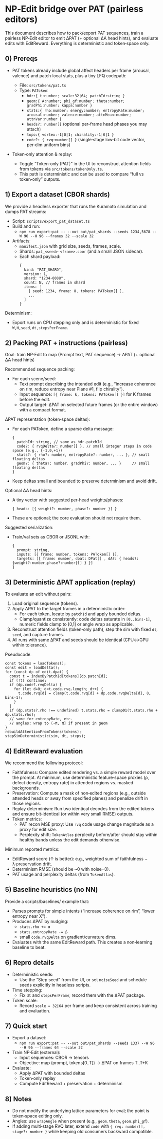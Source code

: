 # NP‑Edit bridge over PAT (pairless editors)

This document describes how to pack/export PAT sequences, train a pairless NP‑Edit editor to emit ΔPAT (+ optional ΔA head hints), and evaluate edits with EditReward. Everything is deterministic and token‑space only.

## 0) Prereqs

- PAT tokens already include global affect headers per frame (arousal, valence) and patch‑local stats, plus a tiny LFQ codepath:
  - File: `src/tokens/pat.ts`
  - Type: `PAToken`:
    - `hdr:{ t:number; scale:32|64; patchId:string }`
    - `geom:{ A:number; phi_gf:number; theta:number; gradPhi:number; kappa:number }`
    - `stats:{ rho:number; energy:number; entropyRate:number; arousal:number; valence:number; attnMean:number; attnVar:number }`
    - `heads?: number[]` (optional per-frame head phases you may attach)
    - `topo:{ vortex:-1|0|1; chirality:-1|0|1 }`
    - `code?: { rvq:number[] }` (single‑stage low‑bit code vector, per‑dim uniform bins)

- Token‑only attention & replay:
  - Toggle “Token‑only (PAT)” in the UI to reconstruct attention fields from tokens via `src/tokens/tokenOnly.ts`.
  - This path is deterministic and can be used to compare “full vs token‑only” outputs.

## 1) Export a dataset (CBOR shards)

We provide a headless exporter that runs the Kuramoto simulation and dumps PAT streams:

- Script: `scripts/export_pat_dataset.ts`
- Build and run:
  - `npm run export:pat -- --out out/pat_shards --seeds 1234,5678 --W 96 --H 96 --frames 32 --scale 32`
- Artifacts:
  - `manifest.json` with grid size, seeds, frames, scale.
  - Shards: `pat_<seed>-<frame>.cbor` (and a small JSON sidecar).
  - Each shard payload:
    ```
    {
      kind: "PAT_SHARD",
      version: 1,
      shard: "1234-0008",
      count: N, // frames in shard
      items: [
        { seed: 1234, frame: 8, tokens: PAToken[] },
        ...
      ]
    }
    ```

Determinism:
- Export runs on CPU stepping only and is deterministic for fixed `W,H,seed,dt,stepsPerFrame`.

## 2) Packing PAT + instructions (pairless)

Goal: train NP‑Edit to map (Prompt text, PAT sequence) → ΔPAT (+ optional ΔA head hints)

Recommended sequence packing:
- For each scene/seed:
  - Text prompt describing the intended edit (e.g., “increase coherence on rim, reduce entropy near Plane #1, flip chirality”).
  - Input sequence: `[{ frame: k, tokens: PAToken[] }]` for K frames before the edit.
  - Output target: ΔPAT on selected future frames (or the entire window) with a compact format.

ΔPAT representation (token‑space deltas):
- For each PAToken, define a sparse delta message:
  ```
  {
    patchId: string, // same as hdr.patchId
    code?: { rvqDelta?: number[] }, // small integer steps in code space (e.g., {-1,0,+1})
    stats?: { rho?: number, entropyRate?: number, ... }, // small floating deltas
    geom?: { theta?: number, gradPhi?: number, ... }     // small floating deltas
  }
  ```
- Keep deltas small and bounded to preserve determinism and avoid drift.

Optional ΔA head hints:
- A tiny vector with suggested per‑head weights/phases:
  ```
  { heads: [{ weight?: number, phase?: number }] }
  ```
- These are optional; the core evaluation should not require them.

Suggested serialization:
- Train/val sets as CBOR or JSONL with:
  ```
  {
    prompt: string,
    inputs: [{ frame: number, tokens: PAToken[] }],
    targets: [{ frame: number, dpat: DPat[] , dA?: { heads?: {weight?:number,phase?:number}[] } }]
  }
  ```

## 3) Deterministic ΔPAT application (replay)

To evaluate an edit without pairs:
1) Load original sequence (tokens).
2) Apply ΔPAT to the target frames in a deterministic order:
   - For each token, locate by `patchId` and apply bounded deltas.
   - Clamp/quantize consistently: code deltas saturate in `[0..bins-1]`, numeric fields clamp to [0,1] or angle wrap as applicable.
3) Reconstruct attention fields (token‑only path), step the sim with fixed `dt`, `seed`, and capture frames.
4) All runs with same ΔPAT and seeds should be identical (CPU↔GPU within tolerance).

Pseudocode:
```
const tokens = loadTokens();
const edit = loadDelta();
for (const dp of edit.dpat) {
  const t = indexByPatchId[tokens][dp.patchId];
  if (!t) continue;
  if (dp.code?.rvqDelta) {
    for (let d=0; d<t.code.rvq.length; d++) {
      t.code.rvq[d] = clamp(t.code.rvq[d] + dp.code.rvqDelta[d], 0, bins-1);
    }
  }
  if (dp.stats?.rho !== undefined) t.stats.rho = clamp01(t.stats.rho + dp.stats.rho);
  // same for entropyRate, etc.
  // angles: wrap to (-π, π] if present in geom
}
rebuildAttentionFromTokens(tokens);
stepSimDeterministic(sim, dt, steps);
```

## 4) EditReward evaluation

We recommend the following protocol:
- Faithfulness: Compare edited rendering vs. a simple reward model over the prompt. At minimum, use deterministic feature‑space proxies (ρ, defect density, entropy rate) in attended regions vs. masked backgrounds.
- Preservation: Compute a mask of non‑edited regions (e.g., outside attended heads or away from specified planes) and penalize drift in those regions.
- Replay determinism: Run two identical decodes from the edited tokens and ensure bit‑identical (or within very small RMSE) outputs.
- Token metrics:
  - PAT recon MSE proxy: Use `rvq` code usage change magnitude as a proxy for edit size.
  - Perplexity shift: `TokenAtlas` perplexity before/after should stay within healthy bands unless the edit demands otherwise.

Minimum reported metrics:
- EditReward score (↑ is better): e.g., weighted sum of faithfulness − λ·preservation drift.
- Determinism RMSE (should be ~0 with noise=0).
- PAT usage and perplexity deltas (from `TokenAtlas`).

## 5) Baseline heuristics (no NN)

Provide a scripts/baselines/ example that:
- Parses prompts for simple intents (“increase coherence on rim”, “lower entropy near X”).
- Produces ΔPAT by nudging:
  - `stats.rho += α`
  - `stats.entropyRate -= β`
  - small `code.rvqDelta` on gradient/curvature dims.
- Evaluates with the same EditReward path.
This creates a non‑learning baseline to beat.

## 6) Repro details

- Deterministic seeds:
  - Use the “Step seed” from the UI, or set `noiseSeed` and schedule seeds explicitly in headless scripts.
- Time stepping:
  - Fix `dt` and `stepsPerFrame`; record them with the ΔPAT package.
- Token scale:
  - Record `scale = 32|64` per frame and keep consistent across training and evaluation.

## 7) Quick start

- Export a dataset:
  - `npm run export:pat -- --out out/pat_shards --seeds 1337 --W 96 --H 96 --frames 64 --scale 32`
- Train NP‑Edit (external):
  - Input sequences: CBOR → tensors
  - Objective: map (prompt, tokens[0..T]) → ΔPAT on frames T..T+K
- Evaluate:
  - Apply ΔPAT with bounded deltas
  - Token‑only replay
  - Compute EditReward + preservation + determinism

## 8) Notes

- Do not modify the underlying lattice parameters for eval; the point is token‑space editing only.
- Angles: use `wrapAngle` when present (e.g., `geom.theta`, `geom.phi_gf`).
- If adding multi‑stage RVQ later, extend `code` with `{ rvq: number[], stage?: number }` while keeping old consumers backward compatible.
